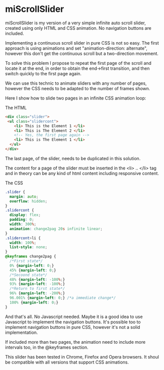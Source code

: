 # miScrollSlider
miScrollSlider is my version of a very simple infinite auto scroll slider, created using only HTML and CSS animation. No navigation buttons are included.

Implementing a continuous scroll slider in pure CSS is not so easy. The first approach is using animations and set "animation-direction: alternate", however this don't get the continuous scroll but a two-direction movement.

To solve this problem I propose to repeat the first page of the scroll and locate it at the end, in order to obtain the end->first transition, and then switch quickly to the first page again.

We can use this technic to animate sliders with any number of pages, however the CSS needs to be adapted to the number of frames shown.

Here I show how to slide two pages in an infinite CSS animation loop:

The HTML

```html
<div class="slider">
 <ul class="slidercont">
    <li> This is the Element 1 </li>
    <li> This is The Element 2 </li>
    <!-- Yes, the first page again -->
    <li> This is The Element 1 </li>
  </ul>  
</div>
```     
The last page, of the slider, needs to be duplicated in this solution.

The content for a page of the slider must be inserted in the &#60;li> .. &#60;/li> tag and in theory can be any kind of html content including responsive content.

The CSS

```css
.slider { 
  margin: auto;
  overflow: hidden;
}
.slidercont {  
  display: flex;
  padding: 0;
  width: 300%; 
  animation: change2pag 20s infinite linear;
}
.slidercont>li {  
  width: 100%;
  list-style: none;
}
@keyframes change2pag {
  /*First state*/
  0% {margin-left: 0;}
  45% {margin-left: 0;}
  /*Secoond state*/
  48% {margin-left: -100%;}
  93% {margin-left: -100%;}
  /*Return to first state*/
  96% {margin-left: -200%;}
  96.001% {margin-left: 0;} /*a immediate change*/
  100% {margin-left: 0;}
}
```

And that's all. No Javascript needed. Maybe it is a good idea to use Javascript to implement the navigation buttons. It's possible too to implement navigation buttons in pure CSS, however it's not a solid implementation.

If included more than two pages, the animation need to include more intervals too, in the @keyframes section.

This slider has been tested in Chrome, Firefox and Opera browsers. It shoul be compatible with all versions that support CSS animations.

